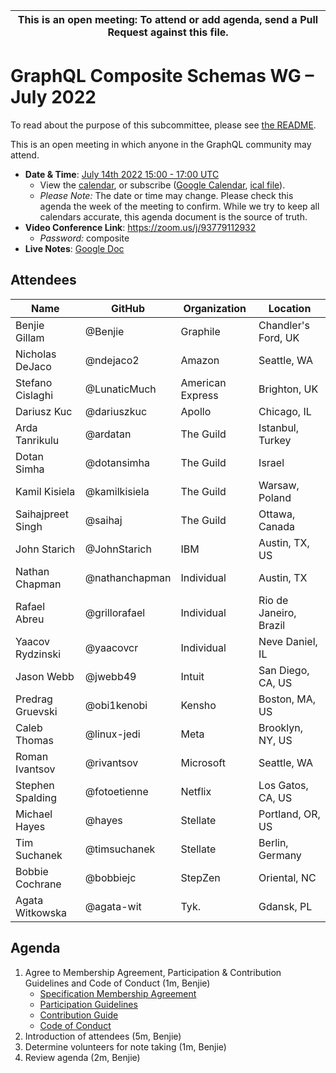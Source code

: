 <!--

Hello! You're welcome to join our subcommittee meeting and add to the agenda
by following these three steps:

   1. Add your name to the list of attendees (in alphabetical order).

      - To respect meeting size, attendees should be relevant to the agenda.
        That means we expect most who join the meeting to participate in
        discussion. If you'd rather just watch, check out our YouTube[1].

      - Please include the organization (or project) you represent, and the
        location (including country code[2]) you expect to be located in during
        the meeting.

      - If you're willing to help take notes, add "✏️" after your name
        (eg. Ada Lovelace ✏). This is hugely helpful!

   2. If relevant, add your topic to the agenda (sorted by expected time).

      - Every agenda item has four parts: 1) the topic, 2) an expected time
        constraint, 3) who's leading the discussion, and 4) a list of any
        relevant links (RFC docs, issues, PRs, presentations, etc). Follow the
        format of existing agenda items.

      - Know what you want to get out of the agenda topic - what feedback do you
        need? What questions do you need answered? Are you looking for consensus
        or just directional feedback?

      - If your topic is a new proposal it's likely an "RFC 0"[3]. The barrier
        of entry for documenting new proposals is intentionally low, writing a
        few sentences about the problem you're trying to solve and the rough
        shape of your proposed solution is normally sufficient.

        You can create a link for this:
          - As an issue against this repo.
          - As a GitHub discussion in this repo.
          - As an RFC document into the rfcs/ folder of this repo.

   3. Review our guidelines and agree to our Spec Membership & CLA.

      - Review and understand our Spec Membership Agreement, Participation &
        Contribution Guidelines, and Code of Conduct. You'll find links to these
        in the first agenda item of every meeting.

      - If this is your first time, our bot will comment on your Pull Request
        with a link to our Spec Membership & CLA. Please follow along and agree
        before your PR is merged.

        Your organization may sign this for all of its members. To set this up,
        please ask operations@graphql.org.

PLEASE TAKE NOTE:

  - By joining this meeting you must agree to the Specification Membership
    Agreement and Code of Conduct.

  - Meetings are recorded and made available on YouTube[1], by joining you
    consent to being recorded.

[1] Youtube: https://www.youtube.com/channel/UCERcwLeheOXp_u61jEXxHMA
[2] Country codes: https://en.wikipedia.org/wiki/List_of_ISO_3166_country_codes#Current_ISO_3166_country_codes
[3] RFC stages: https://github.com/graphql/graphql-spec/blob/main/CONTRIBUTING.md#rfc-contribution-stages

-->

| This is an open meeting: To attend or add agenda, send a Pull Request against this file. |
| ---------------------------------------------------------------------------------------- |

# GraphQL Composite Schemas WG – July 2022

To read about the purpose of this subcommittee, please see
[the README](../../README.md).

This is an open meeting in which anyone in the GraphQL community may attend.

- **Date & Time**:
  [July 14th 2022 15:00 - 17:00 UTC](https://www.timeanddate.com/worldclock/meetingdetails.html?year=2022&month=7&day=14&hour=15&min=0&sec=0&p1=3775&p2=110&p3=24&p4=37&p5=188&p6=496&p7=676&p8=438&p9=268&p10=234&p11=78&p12=604)
  - View the [calendar][], or subscribe ([Google Calendar][], [ical file][]).
  - _Please Note:_ The date or time may change. Please check this agenda the
    week of the meeting to confirm. While we try to keep all calendars accurate,
    this agenda document is the source of truth.
- **Video Conference Link**: https://zoom.us/j/93779112932
  - _Password:_ composite
- **Live Notes**:
  [Google Doc](https://docs.google.com/document/d/1CQglWFzTmIL_uASaG_T2P4D1gkXQO4rxBmn9KguUiec/edit?usp=sharing)

[calendar]:
  https://calendar.google.com/calendar/embed?src=linuxfoundation.org_ik79t9uuj2p32i3r203dgv5mo8%40group.calendar.google.com
[google calendar]:
  https://calendar.google.com/calendar?cid=bGludXhmb3VuZGF0aW9uLm9yZ19pazc5dDl1dWoycDMyaTNyMjAzZGd2NW1vOEBncm91cC5jYWxlbmRhci5nb29nbGUuY29t
[ical file]:
  https://calendar.google.com/calendar/ical/linuxfoundation.org_ik79t9uuj2p32i3r203dgv5mo8%40group.calendar.google.com/public/basic.ics

## Attendees

<!-- prettier-ignore -->
Name                    | GitHub                 | Organization           | Location
----------------------- | ---------------------- | ---------------------- | --------------------------
Benjie Gillam           | @Benjie                | Graphile               | Chandler's Ford, UK
Nicholas DeJaco         | @ndejaco2              | Amazon                 | Seattle, WA
Stefano Cislaghi        | @LunaticMuch           | American Express       | Brighton, UK
Dariusz Kuc             | @dariuszkuc            | Apollo                 | Chicago, IL
Arda Tanrikulu          | @ardatan               | The Guild              | Istanbul, Turkey
Dotan Simha             | @dotansimha            | The Guild              | Israel
Kamil Kisiela           | @kamilkisiela          | The Guild              | Warsaw, Poland
Saihajpreet Singh       | @saihaj                | The Guild              | Ottawa, Canada
John Starich            | @JohnStarich           | IBM                    | Austin, TX, US
Nathan Chapman          | @nathanchapman         | Individual             | Austin, TX
Rafael Abreu            | @grillorafael          | Individual             | Rio de Janeiro, Brazil
Yaacov Rydzinski        | @yaacovcr              | Individual             | Neve Daniel, IL
Jason Webb              | @jwebb49               | Intuit                 | San Diego, CA, US
Predrag Gruevski        | @obi1kenobi            | Kensho                 | Boston, MA, US
Caleb Thomas            | @linux-jedi            | Meta                   | Brooklyn, NY, US
Roman Ivantsov          | @rivantsov             | Microsoft              | Seattle, WA
Stephen Spalding        | @fotoetienne           | Netflix                | Los Gatos, CA, US
Michael Hayes           | @hayes                 | Stellate               | Portland, OR, US
Tim Suchanek            | @timsuchanek           | Stellate               | Berlin, Germany
Bobbie Cochrane         | @bobbiejc              | StepZen                | Oriental, NC
Agata Witkowska         | @agata-wit             | Tyk.                   | Gdansk, PL

## Agenda

1. Agree to Membership Agreement, Participation & Contribution Guidelines and
   Code of Conduct (1m, Benjie)
   - [Specification Membership Agreement](https://github.com/graphql/foundation)
   - [Participation Guidelines](https://github.com/graphql/graphql-wg#participation-guidelines)
   - [Contribution Guide](https://github.com/graphql/graphql-spec/blob/main/CONTRIBUTING.md)
   - [Code of Conduct](https://github.com/graphql/foundation/blob/master/CODE-OF-CONDUCT.md)
1. Introduction of attendees (5m, Benjie)
1. Determine volunteers for note taking (1m, Benjie)
1. Review agenda (2m, Benjie)
<!-- 1. Review previous meeting's action items (5m, Benjie) -->
